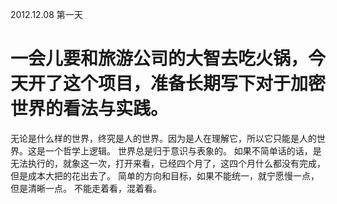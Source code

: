 2012.12.08 第一天

# 一会儿要和旅游公司的大智去吃火锅，今天开了这个项目，准备长期写下对于加密世界的看法与实践。
无论是什么样的世界，终究是人的世界。因为是人在理解它，所以它只能是人的世界。这是一个哲学上逻辑。
世界总是归于意识与表象的。
如果不简单话的话，是无法执行的，就象这一次，打开来看，已经四个月了，这四个月什么都没有完成，但是成本大把的花出去了。
简单的方向和目标，如果不能统一，就宁愿慢一点，但是清晰一点。
不能走着看，混着看。

